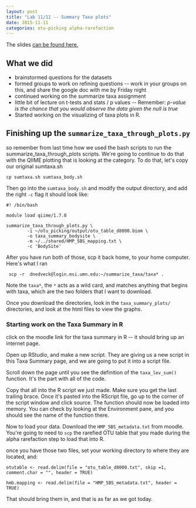 ```yaml
---
layout: post
title: "Lab 11/11 -- Summary Taxa plots"
date: 2015-11-11
categories: otu-picking alpha-rarefaction
---
```


The slides [can be found here.](https://docs.google.com/a/umn.edu/presentation/d/19bMnMv5lPtNbHBcudFtSWN2gMrXlU-8Pb5WfPKGJQ0c/edit?usp=sharing)

## What we did

- brainstormed questions for the datasets
- formed groups to work on refining questions --  work in your groups on this, and share the google doc with me by Friday night
- continued working on the summarize taxa assignment
- little bit of lecture on t-tests and stats / p values -- Remember: *p-value is the chance that you would observe the data given the null is true* 
- Started working on the visualizing of taxa plots in R.


## Finishing up the `summarize_taxa_through_plots.py`

so remember from last time how we used the bash scripts to run the summarize_taxa_through_plots scripts.
We're going to continue to do that with the QIIME plotting that is looking at the category.
To do that, let's copy our original sumtaxa.sh

	cp sumtaxa.sh sumtaxa_body.sh

Then go into the `sumtaxa_body.sh` and modify the output directory, and add the right `-c` flag
it should look like:

	#! /bin/bash
	
	module load qiime/1.7.0
	
	summarize_taxa_through_plots.py \
    	    -i ~/otu_picking/output/otu_table_d8000.biom \
        	-o taxa_summary_bodysite \
	       	-m ~/../shared/HMP_5BS_mapping.txt \
	        -c 'BodySite'
	        
After you have run both of those, scp it back home, to your home computer. Here's what I ran

	 scp -r  dnedveck@login.msi.umn.edu:~/summarize_taxa/taxa* .

Note the `taxa*`, the `*` acts as a wild card, and matches anything that begins with taxa, which are the two folders that I want to download.

Once you download the directories, look in the `taxa_summary_plots/` directories, and look at the html files to view the graphs. 

### Starting work on the Taxa Summary in R

click on the moodle link for the taxa summary in R -- it should bring up an internet page.

Open up RStudio, and make a new script. They are giving us a new script in this Taxa Summary page, and we are going to put it into a script file.

Scroll down the page until you see the definition of the `taxa_lev_sum()` function. It's the part with all of the code.

Copy that all into the R script we just made. Make sure you get the last trailing brace. 
Once it's pasted into the RScript file, go up to the corner of the script window and click source. 
The function should now be loaded into memory. You can check by looking at the Environment pane, and you should see the name of the function there.

Now to load your data.
Download the `HMP_5BS_metadata.txt` from moodle. 
You're going to need to `scp` the rarefied OTU table that you made during the alpha rarefaction step to load that into R.

once you have those two files, set your working directory to where they are located, and:

	otutable <- read.delim(file = "otu_table_d8000.txt", skip =1, comment.char = "", header = TRUE)

	hmb.mapping <- read.delim(file = "HMP_5BS_metadata.txt", header = TRUE)
	
That should bring them in, and that is as far as we got today. 


